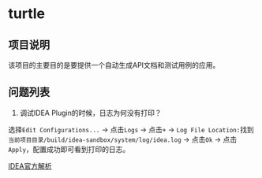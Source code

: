 # turtle

## 项目说明

该项目的主要目的是要提供一个自动生成API文档和测试用例的应用。

## 问题列表

1. 调试IDEA Plugin的时候，日志为何没有打印？

选择`Edit Configurations...` -> 点击`Logs` -> 点击`+` -> `Log File Location:`找到`当前项目目录/build/idea-sandbox/system/log/idea.log` -> 点击`Ok` -> 点击`Apply`，配置成功即可看到打印的日志。

[IDEA官方解析](https://intellij-support.jetbrains.com/hc/en-us/community/posts/203855890-com-intellij-openapi-diagnostic-Logger-debug-statements-are-not-visible-in-the-console)